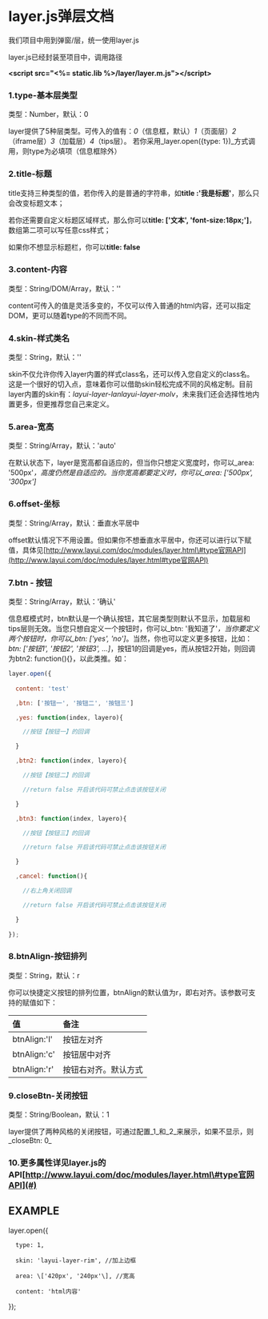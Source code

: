 # layer.js弹层文档

我们项目中用到弹窗/层，统一使用layer.js

layer.js已经封装至项目中，调用路径

**&lt;script src="&lt;%= static.lib %&gt;/layer/layer.m.js"&gt;&lt;/script&gt;**

### 1.type-基本层类型

类型：Number，默认：0

layer提供了5种层类型。可传入的值有：_0_（信息框，默认）_1_（页面层）_2_（iframe层）_3_（加载层）_4_（tips层）。 若你采用_layer.open\({type: 1}\)_方式调用，则type为必填项（信息框除外）

### 2.title-标题

title支持三种类型的值，若你传入的是普通的字符串，如**title :'我是标题'**，那么只会改变标题文本；

若你还需要自定义标题区域样式，那么你可以**title: \['文本', 'font-size:18px;'\]**，数组第二项可以写任意css样式；

如果你不想显示标题栏，你可以**title: false**

### 3.content-内容

类型：String/DOM/Array，默认：''

content可传入的值是灵活多变的，不仅可以传入普通的html内容，还可以指定DOM，更可以随着type的不同而不同。

### 4.skin-样式类名

类型：String，默认：''

skin不仅允许你传入layer内置的样式class名，还可以传入您自定义的class名。这是一个很好的切入点，意味着你可以借助skin轻松完成不同的风格定制。目前layer内置的skin有：_layui-layer-lanlayui-layer-molv_，未来我们还会选择性地内置更多，但更推荐您自己来定义。

### 5.area-宽高

类型：String/Array，默认：'auto'

在默认状态下，layer是宽高都自适应的，但当你只想定义宽度时，你可以_area: '500px'_，高度仍然是自适应的。当你宽高都要定义时，你可以_area: \['500px', '300px'\]_

### 6.offset-坐标

类型：String/Array，默认：垂直水平居中

offset默认情况下不用设置。但如果你不想垂直水平居中，你还可以进行以下赋值，具体见[http://www.layui.com/doc/modules/layer.html\#type官网API](http://www.layui.com/doc/modules/layer.html#type官网API)

### 7.btn - 按钮

类型：String/Array，默认：'确认'

信息框模式时，btn默认是一个确认按钮，其它层类型则默认不显示，加载层和tips层则无效。当您只想自定义一个按钮时，你可以_btn: '我知道了'_，当你要定义两个按钮时，你可以_btn: \['yes', 'no'\]_。当然，你也可以定义更多按钮，比如：_btn: \['按钮1', '按钮2', '按钮3', …\]_，按钮1的回调是yes，而从按钮2开始，则回调为btn2: function\(\){}，以此类推。如：



```js
layer.open({  
  
  content: 'test'

  ,btn: ['按钮一', '按钮二', '按钮三']

  ,yes: function(index, layero){

    //按钮【按钮一】的回调

  }

  ,btn2: function(index, layero){

    //按钮【按钮二】的回调

    //return false 开启该代码可禁止点击该按钮关闭

  }

  ,btn3: function(index, layero){

    //按钮【按钮三】的回调

    //return false 开启该代码可禁止点击该按钮关闭

  }

  ,cancel: function(){ 

    //右上角关闭回调

    //return false 开启该代码可禁止点击该按钮关闭

  }
  
});  
```

### 8.btnAlign-按钮排列

类型：String，默认：r

你可以快捷定义按钮的排列位置，btnAlign的默认值为r，即右对齐。该参数可支持的赋值如下：

| 值 | 备注 |
| :--- | :--- |
| btnAlign:'l' | 按钮左对齐 |
| btnAlign:'c' | 按钮居中对齐 |
| btnAlign:'r' | 按钮右对齐。默认方式 |

### 9.closeBtn-关闭按钮

类型：String/Boolean，默认：1

layer提供了两种风格的关闭按钮，可通过配置_1_和_2_来展示，如果不显示，则_closeBtn: 0_



### 10.更多属性详见layer.js的API[http://www.layui.com/doc/modules/layer.html\#type官网API](#)



## EXAMPLE

layer.open\({

	  type: 1,

	  skin: 'layui-layer-rim', //加上边框

	  area: \['420px', '240px'\], //宽高

	  content: 'html内容'

}\);


